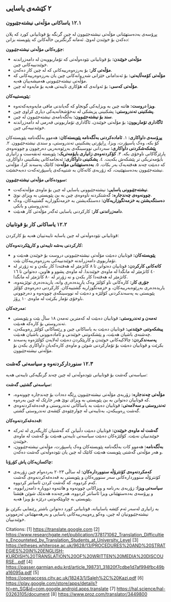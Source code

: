 
## ٢ کێشەی یاسایی

### ١٢.١ یاساکانی مۆڵەتی نیشتەجێبوون

پڕۆسەی بەدەستهێنانی مۆڵەتی نیشتەجێبوون لە چین گرنگە بۆ قوتابیانی کورد کە پلان دەکەن بۆ خوێندن لەوێ. ئەمانە گرنگترین خاڵەکانن کە پێویستە بزانن:

**جۆرەکانی مۆڵەتی نیشتەجێبوون:**
- **مۆڵەتی خوێندن:** بۆ قوتابیانی نێودەوڵەتی کە تۆماربوویەن لە دامەزراندنە خوێندنییەکانی چین.
- **مۆڵەتی کار:** بۆ بەرزەوەرییەکانی کە لە چین کار دەکەن.
- **مۆڵەتی کۆمەڵایەتی:** بۆ ئەندامانی خێزانی شەڕوانەکانی چین یان بەرزەوەرییەکانی کە مۆڵەتی نیشتەجێبوونی هەمیشەییان هەیە.
- **مۆڵەتی کەسی:** بۆ ئەوانەی کە هۆکاری تایبەتی هەیە بۆ مایەوە لە چین.

**پێویستییەکان:**
- **ویزا دروست:** هاتنە چین بە ویزایەکی گونجاو کە گەیاندنی مافی مایەوەیەکەتەوە.
- **پشکنینی تەندروستی:** پشکنینی پزیشکی لە نەخۆشخانەیەکی دیاری کراوی چین.
- **سند بۆ نیشتەجێبوون:** بەڵگەنامەی نیشتەجێبوون لە چین.
- **ئاگاداری تۆماربوون:** بۆ مۆڵەتی خوێندن، ئاگاداری تۆماربوونی فەرمی لە دامەزراندنە خوێندنییەکی چین.

**پڕۆسەی داواکاری:**
١. **ئامادەکردنی بەڵگەنامە پێویستەکان:** هەموو بەڵگەنامە پێویستەکان کۆ بکە، وەک پاسپۆرت، ویزا، ڕاپۆرتی پشکنینی تەندروستی، و سندی نیشتەجێبوون.
٢. **پێشکەشکردنی داواکاری:** سەردانی نووسینگەی بەڕێوەبەریی دەرچوون و چوونەوەی پارێزگاکانی ناوخۆی بکە.
٣. **کۆکردنەوەی زانیاری بایۆمەتریک:** پێویستە ئەنقەست و زانیاری بایۆمەتریکی تر پێشکەش بکەیت.
٤. **پشکنینی داواکاری:** ئەنجامەکانی پشکنینی داواکاری، کە دەبێت چەند هەفتەیەک بەر بکات.
٥. **بەدەستهێنانی مۆڵەت:** کاتێک پەسەند کرا، مۆڵەتی نیشتەجێبوون بەدەستهێنیت، کە زۆربەی کاتەکان بە شتیپەکەی پاسپۆرتەکەت دەبەخشێت.

**سوودەکانی مۆڵەتی نیشتەجێبوون:**
- **نیشتەجێبوونی یاسایی:** نیشتەجێبوونی یاسایی لە چین بۆ ماوەی مۆڵەتەکەت.
- **چوونەوەی چەندجارە:** گەشتکردنە ناوەوەی چین بە بێ پێویستی بە ویزای نوێ.
- **دەستگەیشتن بە خزمەتگوزاریەکان:** دەستگەیشتن بە خزمەتگوزاریە گشتییەکان، وەک تەندروستی و بانکی.
- **دامەزراندنی کار:** کارکردنی یاسایی ئەگەر مۆڵەتی کار هەبێت.

### ١٢.٢ یاساکانی کار بۆ قوتابیان

قوتابیانی نێودەوڵەتی لە چین یاسایە تایبەتییان هەیە بۆ کارکردن:

**کارکردنی بەشە تایبەتی و کارپێکردنەوەکان:**
- **پێویستەکان:** قوتابیان دەبێت مۆڵەتی نیشتەجێبوونی دروست بۆ خوێندن هەبێت و تۆماربووی دامەزراندنە خوێندنییەکی بەرزەوەرییەکان بێت.
- **کاتەکانی کارکردن:** قوتابیان دەتوانن تا ٨ کاتژمێر لە هەفتەدا کار بکەن و نە زۆرتر لە ٤٠ کاتژمێر لە مانگدا لە ماوەی خوێندندا. لە ماوەی پشوو و هاوین، دەتوانن تا ١٦ کاتژمێر لە هەفتەدا کار بکەن و نە زۆرتر لە ٨٠ کاتژمێر لە مانگدا.
- **جۆری کار:** کارەکانی ناو کۆلێژ وەک یاریدەدەری وانە، یاریدەدەری توێژینەوە، یاریدەدەری بەڕێوەبەرییەکان، و خزمەتگوزاریە گشتییەکان. کارکردنی دەرەوەی کۆلێژ پێویستی بە پەسەندکردنی کۆلێژە و دەبێت لە نووسینگەی چوونەوە و دەرچوونی ناوخۆی تۆمار بکرێت لە ماوەی ١٠ ڕۆژ.

**مەرجەکان:**
- **تەمەن و تەندروستی:** قوتابیان دەبێت لە کەمترین تەمەن ١٨ ساڵ بێت و پێویستی تەندروستی بۆ کارەکە هەبێت.
- **پیشکەوتنی خوێندنی:** قوتابیان دەبێت بە یاساکانی چین و ڕێساکانی کۆلێژ ڕەویبکەن، چەشنەی باشیان هەبێت، و پێشکەوتنی خوێندنی و ئامادەبوونی باشیان هەبێت.
- **پەسەندکردن:** چالاکیەکانی خوێندن و کارپێکردن دەبێت لەلایەن کۆلێژەوە پەسەند بکرێت و قوتابیان دەبێت بۆ تۆمارکردنی شوێن و ماوەی کارەکەیان داواکاری بکەن بۆ مۆڵەتی نیشتەجێبوون.

### ١٢.٣ سنوردارکردنەوە و سیاسەتی گەشت

سیاسەتی گەشت بۆ قوتابیانی نێودەوڵەتی لە چین چەند گرنگیەکی تایبەتی هەیە:

**سیاسەتی گشتیی گەشت:**
- **مۆڵەتی چەندجارە:** زۆربەی مۆڵەتی نیشتەجێبوون ڕێگە دەدات بۆ چەندجارە چوونەوە، کە قوتابیان دەتوانن بە بێ پێویستی بە ویزای نوێ هەر جارێک لە چین بەرەوە.
- **تەندروستی و سەلامەتی:** قوتابیان دەبێت بە یاساکانی تەندروستی و قەدەغەکردنەوەی گەشت ڕەویبکەن، بەتایبەتی لە چوارچێوەی کێشەی تەندروستی گشتی.

**قەدەغەکردنەوەکان:**
- **گەشت لە ماوەی خوێندن:** قوتابیان دەبێت دڵنیابن کە گەشتیان کاریگەری لە ئەرکە خوێندنییان نەبێت. کۆلێژەکان دەبێت سیاسەتی تایبەتی هەبێت بۆ گەشت لە ماوەی خوێندن.
- **بەڵگەنامە:** هەموو کات بەڵگەنامە پێویستەکان وەک پاسپۆرت، مۆڵەتی نیشتەجێبوون، و هەر مۆڵەتی گەشتی پێویست هەبێت کاتێک لە چین یان نێودەوڵەتی گەشت دەکەن.

**چاکسازیەکان پاش کۆرۆنا:**
- **کەمکردنەوەی کۆنترۆڵە سنووردارەکان:** لە ساڵی ٢٠٢٣ بەردەوام چین زۆربەی کۆنترۆڵە سنووردارەکانی سەر سنوورەکان و پێویستی بە قەدەغەکردنەوەی گەشت کەم کردووە، کە گەشت کردن ئاسانتر کردووە.
- **سیاسەتی ویزا:** زۆربەی بەرنامە و ویزاکانی چوونەوە و هاتنەوە دووبارە دامەزرابووە، و پڕۆسەی بەدەستهێنانی ویزا ئاسانتر کردووە، هەرچەندە هەندێک شوێن هێشتا پێویستی بە چاوپێکەوتنی درێژە بۆ ویزا هەیە.

بە زانیاری لەسەر ئەم کێشە یاساییانە، قوتابیانی کورد دەتوانن باشتر ڕێنمایی بکرێن بۆ نیشتەجێبوونیان لە چین، وەکو ڕەویبەرییەکانی یاسایی و بەرهەمهێنانی ئەزموونی خوێندنییان.

Citations:
[1] https://translate.google.com
[2] https://www.researchgate.net/publication/378171062_Translation_Difficulties_Encounteted_by_Translation_Students_at_University_Level
[3] https://etheses.whiterose.ac.uk/9628/13/PROCEDURES%20AND%20STRATEGIES%20IN%20ENGLISH-KURDISH%20TRANSLATION%20OF%20WRITTEN%20MEDIA%20DISCOURSE...pdf
[4] https://passer.garmian.edu.krd/article_198731_31820f7cdbe1d7af994fbc49ba16095a.pdf
[5] https://openaccess.city.ac.uk/18243/1/Saleh%2C%20Kazi.pdf
[6] https://play.google.com/store/apps/details?hl=en_SG&id=com.google.android.apps.translate
[7] https://hal.science/hal-03263105/document
[8] https://www.proz.com/translator/3449800

